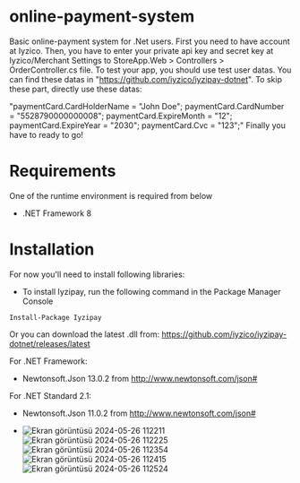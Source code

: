 # online-payment-system
Basic online-payment system for .Net users.
First you need to have account at Iyzico.
Then, you have to enter your private api key and secret key at Iyzico/Merchant Settings to StoreApp.Web > Controllers > OrderController.cs file.
To test your app, you should use test user datas. 
You can find these datas in "https://github.com/iyzico/iyzipay-dotnet".
To skip these part, directly use these datas: 

"paymentCard.CardHolderName = "John Doe";
paymentCard.CardNumber = "5528790000000008";
paymentCard.ExpireMonth = "12";
paymentCard.ExpireYear = "2030";
paymentCard.Cvc = "123";"
Finally you have to ready to go!

# Requirements
One of the runtime environment is required from below
* .NET Framework 8

# Installation

For now you'll need to install following libraries:

* To install Iyzipay, run the following command in the Package Manager Console
```
Install-Package Iyzipay
```
 Or you can download the latest .dll from:  https://github.com/iyzico/iyzipay-dotnet/releases/latest
 
For .NET Framework:
* Newtonsoft.Json 13.0.2 from http://www.newtonsoft.com/json#

For .NET Standard 2.1:
* Newtonsoft.Json 11.0.2 from http://www.newtonsoft.com/json#

* ![Ekran görüntüsü 2024-05-26 112211](https://github.com/yigitalpkaynak/online-payment-system/assets/71692297/6dcf302e-54cc-4cda-8483-bb06c5084805)
![Ekran görüntüsü 2024-05-26 112225](https://github.com/yigitalpkaynak/online-payment-system/assets/71692297/b10d5246-801b-465a-b8ab-c74a9090088a)
![Ekran görüntüsü 2024-05-26 112354](https://github.com/yigitalpkaynak/online-payment-system/assets/71692297/81baa9f8-6f47-4c6b-bcdf-e3b8f390520e)
![Ekran görüntüsü 2024-05-26 112415](https://github.com/yigitalpkaynak/online-payment-system/assets/71692297/311415b1-78dc-440e-924e-8efb3030171d)
![Ekran görüntüsü 2024-05-26 112524](https://github.com/yigitalpkaynak/online-payment-system/assets/71692297/1560247e-b982-4d0d-8aef-b8447fb685ae)

